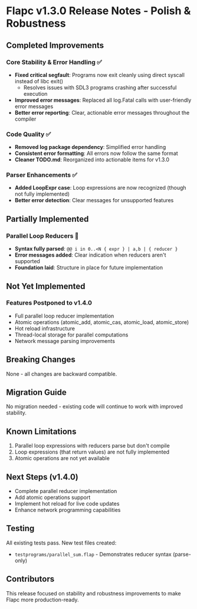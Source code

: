 # Flapc v1.3.0 Release Notes - Polish & Robustness

## Completed Improvements

### Core Stability & Error Handling ✅
- **Fixed critical segfault**: Programs now exit cleanly using direct syscall instead of libc exit()
  - Resolves issues with SDL3 programs crashing after successful execution
- **Improved error messages**: Replaced all log.Fatal calls with user-friendly error messages
- **Better error reporting**: Clear, actionable error messages throughout the compiler

### Code Quality ✅
- **Removed log package dependency**: Simplified error handling
- **Consistent error formatting**: All errors now follow the same format
- **Cleaner TODO.md**: Reorganized into actionable items for v1.3.0

### Parser Enhancements ✅
- **Added LoopExpr case**: Loop expressions are now recognized (though not fully implemented)
- **Better error detection**: Clear messages for unsupported features

## Partially Implemented

### Parallel Loop Reducers 🚧
- **Syntax fully parsed**: `@@ i in 0..<N { expr } | a,b | { reducer }`
- **Error messages added**: Clear indication when reducers aren't supported
- **Foundation laid**: Structure in place for future implementation

## Not Yet Implemented

### Features Postponed to v1.4.0
- Full parallel loop reducer implementation
- Atomic operations (atomic_add, atomic_cas, atomic_load, atomic_store)
- Hot reload infrastructure
- Thread-local storage for parallel computations
- Network message parsing improvements

## Breaking Changes
None - all changes are backward compatible.

## Migration Guide
No migration needed - existing code will continue to work with improved stability.

## Known Limitations
1. Parallel loop expressions with reducers parse but don't compile
2. Loop expressions (that return values) are not fully implemented
3. Atomic operations are not yet available

## Next Steps (v1.4.0)
- Complete parallel reducer implementation
- Add atomic operations support
- Implement hot reload for live code updates
- Enhance network programming capabilities

## Testing
All existing tests pass. New test files created:
- `testprograms/parallel_sum.flap` - Demonstrates reducer syntax (parse-only)

## Contributors
This release focused on stability and robustness improvements to make Flapc more production-ready.